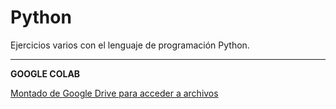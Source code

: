 # Python
Ejercicios varios con el lenguaje de programación Python. 

---
**GOOGLE COLAB**

[Montado de Google Drive para acceder a archivos](montar_gdrive_cambiar_dirtrab.py)

